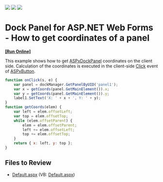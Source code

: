 <!-- default badges list -->
![](https://img.shields.io/endpoint?url=https://codecentral.devexpress.com/api/v1/VersionRange/128554385/13.1.4%2B)
[![](https://img.shields.io/badge/Open_in_DevExpress_Support_Center-FF7200?style=flat-square&logo=DevExpress&logoColor=white)](https://supportcenter.devexpress.com/ticket/details/E4562)
[![](https://img.shields.io/badge/📖_How_to_use_DevExpress_Examples-e9f6fc?style=flat-square)](https://docs.devexpress.com/GeneralInformation/403183)
<!-- default badges end -->

# Dock Panel for ASP.NET Web Forms - How to get coordinates of a panel
<!-- run online -->
**[[Run Online]](https://codecentral.devexpress.com/128554385/)**
<!-- run online end -->

This example shows how to get [ASPxDockPanel](https://docs.devexpress.com/AspNet/DevExpress.Web.ASPxDockPanel) coordinates on the client side. Calculation of the coordinates is executed in the client-side [Click](https://docs.devexpress.com/AspNet/DevExpress.Web.ASPxButton.Click) event of [ASPxButton](https://docs.devexpress.com/AspNet/DevExpress.Web.ASPxButton).

```js
function onClick(s, e) {
    var panel = dockManager.GetPanelByUID('panel1');
    var x = getCoords(panel.GetMainElement()).x;
    var y = getCoords(panel.GetMainElement()).y;
    label1.SetText('X: ' + x + ', Y: ' + y);
}
function getCoords(elem) {
    var left = elem.offsetLeft;
    var top = elem.offsetTop;
    while (elem.offsetParent) {
        elem = elem.offsetParent;
        left += elem.offsetLeft;
        top += elem.offsetTop;
    }
    return { x: left, y: top };
}
```

## Files to Review

* [Default.aspx](./CS/WebSite/Default.aspx) (VB: [Default.aspx](./VB/WebSite/Default.aspx))
